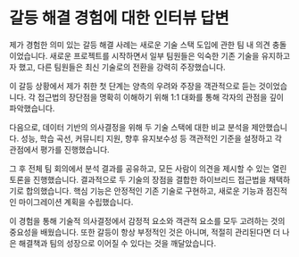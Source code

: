 # 갈등 해결 경험에 대한 인터뷰 답변

제가 경험한 의미 있는 갈등 해결 사례는 새로운 기술 스택 도입에 관한 팀 내 의견 충돌이었습니다. 새로운 프로젝트를 시작하면서 일부 팀원들은 익숙한 기존 기술을 유지하고자 했고, 다른 팀원들은 최신 기술로의 전환을 강력히 주장했습니다.

이 갈등 상황에서 제가 취한 첫 단계는 양측의 우려와 주장을 객관적으로 듣는 것이었습니다. 각 접근법의 장단점을 명확히 이해하기 위해 1:1 대화를 통해 각자의 관점을 깊이 파악했습니다.

다음으로, 데이터 기반의 의사결정을 위해 두 기술 스택에 대한 비교 분석을 제안했습니다. 성능, 학습 곡선, 커뮤니티 지원, 향후 유지보수성 등 객관적인 기준을 설정하고 각 관점에서 평가를 진행했습니다.

그 후 전체 팀 회의에서 분석 결과를 공유하고, 모든 사람이 의견을 제시할 수 있는 열린 토론을 진행했습니다. 결과적으로 두 기술의 장점을 결합한 하이브리드 접근법을 채택하기로 합의했습니다. 핵심 기능은 안정적인 기존 기술로 구현하고, 새로운 기능과 점진적인 마이그레이션 계획을 수립했습니다.

이 경험을 통해 기술적 의사결정에서 감정적 요소와 객관적 요소를 모두 고려하는 것의 중요성을 배웠습니다. 또한 갈등이 항상 부정적인 것은 아니며, 적절히 관리된다면 더 나은 해결책과 팀의 성장으로 이어질 수 있다는 것을 깨달았습니다.